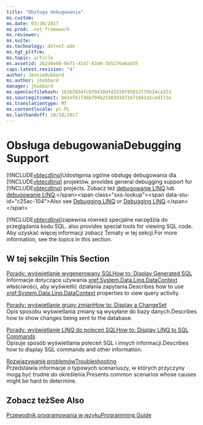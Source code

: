 ```yaml
---
title: "Obsługa debugowania"
ms.custom: 
ms.date: 03/30/2017
ms.prod: .net-framework
ms.reviewer: 
ms.suite: 
ms.technology: dotnet-ado
ms.tgt_pltfrm: 
ms.topic: article
ms.assetid: 262d8e60-8e71-42d7-8340-1b5276a0ad35
caps.latest.revision: "4"
author: JennieHubbard
ms.author: jhubbard
manager: jhubbard
ms.openlocfilehash: 163b3834fc6f9430dfd3550f95012ff8b14ca323
ms.sourcegitcommit: bd1ef61f4bb794b25383d3d72e71041a5ced172e
ms.translationtype: MT
ms.contentlocale: pl-PL
ms.lasthandoff: 10/18/2017
---
```

# <a name="debugging-support"></a><span data-ttu-id="c25ac-102">Obsługa debugowania</span><span class="sxs-lookup"><span data-stu-id="c25ac-102">Debugging Support</span></span>
[!INCLUDE[vbtecdlinq](../../../../../../includes/vbtecdlinq-md.md)]<span data-ttu-id="c25ac-103">Udostępnia ogólne obsługę debugowania dla [!INCLUDE[vbtecdlinq](../../../../../../includes/vbtecdlinq-md.md)] projektów.</span><span class="sxs-lookup"><span data-stu-id="c25ac-103"> provides general debugging support for [!INCLUDE[vbtecdlinq](../../../../../../includes/vbtecdlinq-md.md)] projects.</span></span>  <span data-ttu-id="c25ac-104">Zobacz też [debugowanie LINQ](http://msdn.microsoft.com/library/Bb385795\(v=vs.110\)) lub [debugowanie LINQ](http://msdn.microsoft.com/library/Bb385795\(v=vs.120\)).</span><span class="sxs-lookup"><span data-stu-id="c25ac-104">Also see [Debugging LINQ](http://msdn.microsoft.com/library/Bb385795\(v=vs.110\)) or [Debugging LINQ](http://msdn.microsoft.com/library/Bb385795\(v=vs.120\)).</span></span>  
  
 [!INCLUDE[vbtecdlinq](../../../../../../includes/vbtecdlinq-md.md)]<span data-ttu-id="c25ac-105">zapewnia również specjalne narzędzia do przeglądania kodu SQL.</span><span class="sxs-lookup"><span data-stu-id="c25ac-105"> also provides special tools for viewing SQL code.</span></span> <span data-ttu-id="c25ac-106">Aby uzyskać więcej informacji zobacz Tematy w tej sekcji.</span><span class="sxs-lookup"><span data-stu-id="c25ac-106">For more information, see the topics in this section.</span></span>  
  
## <a name="in-this-section"></a><span data-ttu-id="c25ac-107">W tej sekcji</span><span class="sxs-lookup"><span data-stu-id="c25ac-107">In This Section</span></span>  
 [<span data-ttu-id="c25ac-108">Porady: wyświetlanie wygenerowany SQL</span><span class="sxs-lookup"><span data-stu-id="c25ac-108">How to: Display Generated SQL</span></span>](../../../../../../docs/framework/data/adonet/sql/linq/how-to-display-generated-sql.md)  
 <span data-ttu-id="c25ac-109">Informacje dotyczące używania <xref:System.Data.Linq.DataContext> właściwości, aby wyświetlić działania zapytania.</span><span class="sxs-lookup"><span data-stu-id="c25ac-109">Describes how to use <xref:System.Data.Linq.DataContext> properties to view query activity.</span></span>  
  
 [<span data-ttu-id="c25ac-110">Porady: wyświetlanie grupy zmian</span><span class="sxs-lookup"><span data-stu-id="c25ac-110">How to: Display a ChangeSet</span></span>](../../../../../../docs/framework/data/adonet/sql/linq/how-to-display-a-changeset.md)  
 <span data-ttu-id="c25ac-111">Opis sposobu wyświetlania zmiany są wysyłane do bazy danych.</span><span class="sxs-lookup"><span data-stu-id="c25ac-111">Describes how to show changes being sent to the database.</span></span>  
  
 [<span data-ttu-id="c25ac-112">Porady: wyświetlanie LINQ do poleceń SQL</span><span class="sxs-lookup"><span data-stu-id="c25ac-112">How to: Display LINQ to SQL Commands</span></span>](../../../../../../docs/framework/data/adonet/sql/linq/how-to-display-linq-to-sql-commands.md)  
 <span data-ttu-id="c25ac-113">Opisuje sposób wyświetlania poleceń SQL i innych informacji.</span><span class="sxs-lookup"><span data-stu-id="c25ac-113">Describes how to display SQL commands and other information.</span></span>  
  
 [<span data-ttu-id="c25ac-114">Rozwiązywanie problemów</span><span class="sxs-lookup"><span data-stu-id="c25ac-114">Troubleshooting</span></span>](../../../../../../docs/framework/data/adonet/sql/linq/troubleshooting.md)  
 <span data-ttu-id="c25ac-115">Przedstawia informacje o typowych scenariuszy, w których przyczyny mogą być trudne do określenia.</span><span class="sxs-lookup"><span data-stu-id="c25ac-115">Presents common scenarios whose causes might be hard to determine.</span></span>  
  
## <a name="see-also"></a><span data-ttu-id="c25ac-116">Zobacz też</span><span class="sxs-lookup"><span data-stu-id="c25ac-116">See Also</span></span>  
 [<span data-ttu-id="c25ac-117">Przewodnik programowania w języku</span><span class="sxs-lookup"><span data-stu-id="c25ac-117">Programming Guide</span></span>](../../../../../../docs/framework/data/adonet/sql/linq/programming-guide.md)
